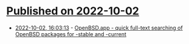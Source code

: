 # [Published on 2022-10-02](index.md)

* [2022-10-02, 16:03:13](https://lobste.rs/s/o5cgge/openbsd_app_quick_full_text_searching) - [OpenBSD.app - quick full-text searching of OpenBSD packages for -stable and -current](https://openbsd.app)
